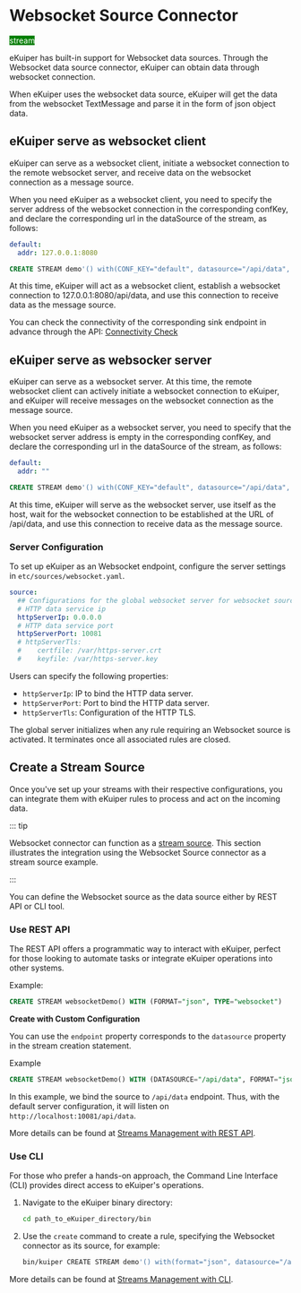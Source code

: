 # Websocket Source Connector

<span style="background:green;color:white;">stream</span>

eKuiper has built-in support for Websocket data sources. Through the Websocket data source connector, eKuiper can obtain data through websocket connection.

When eKuiper uses the websocket data source, eKuiper will get the data from the websocket TextMessage and parse it in the form of json object data.

## eKuiper serve as websocket client

eKuiper can serve as a websocket client, initiate a websocket connection to the remote websocket server, and receive data on the websocket connection as a message source.

When you need eKuiper as a websocket client, you need to specify the server address of the websocket connection in the corresponding confKey, and declare the corresponding url in the dataSource of the stream, as follows:

```yaml
default:
  addr: 127.0.0.1:8080
```

```sql
CREATE STREAM demo'() with(CONF_KEY="default", datasource="/api/data", type="websocket")'
```

At this time, eKuiper will act as a websocket client, establish a websocket connection to 127.0.0.1:8080/api/data, and use this connection to receive data as the message source.

You can check the connectivity of the corresponding sink endpoint in advance through the API: [Connectivity Check](../../../api/restapi/connection.md#connectivity-check)

## eKuiper serve as websocker server

eKuiper can serve as a websocket server. At this time, the remote websocket client can actively initiate a websocket connection to eKuiper, and eKuiper will receive messages on the websocket connection as the message source.

When you need eKuiper as a websocket server, you need to specify that the websocket server address is empty in the corresponding confKey, and declare the corresponding url in the dataSource of the stream, as follows:

```yaml
default:
  addr: ""
```

```sql
CREATE STREAM demo'() with(CONF_KEY="default", datasource="/api/data", type="websocket")'
```

At this time, eKuiper will serve as the websocket server, use itself as the host, wait for the websocket connection to be established at the URL of /api/data, and use this connection to receive data as the message source.

### Server Configuration

To set up eKuiper as an Websocket endpoint, configure the server settings in `etc/sources/websocket.yaml`.

```yaml
source:
  ## Configurations for the global websocket server for websocket source
  # HTTP data service ip
  httpServerIp: 0.0.0.0
  # HTTP data service port
  httpServerPort: 10081
  # httpServerTls:
  #    certfile: /var/https-server.crt
  #    keyfile: /var/https-server.key
```

Users can specify the following properties:

- `httpServerIp`: IP to bind the HTTP data server.
- `httpServerPort`: Port to bind the HTTP data server.
- `httpServerTls`: Configuration of the HTTP TLS.

The global server initializes when any rule requiring an Websocket source is activated. It terminates once all associated rules are closed.

## Create a Stream Source

Once you've set up your streams with their respective configurations, you can integrate them with eKuiper rules to process and act on the incoming data.

::: tip

Websocket connector can function as a [stream source](../../streams/overview.md). This section illustrates the integration using the Websocket Source connector as a stream source example.

:::

You can define the Websocket source as the data source either by REST API or CLI tool.

### Use REST API

The REST API offers a programmatic way to interact with eKuiper, perfect for those looking to automate tasks or integrate eKuiper operations into other systems.

Example:

```sql
CREATE STREAM websocketDemo() WITH (FORMAT="json", TYPE="websocket")
```

**Create with Custom Configuration**

You can use the `endpoint` property corresponds to the `datasource` property in the stream creation statement.

Example

```sql
CREATE STREAM websocketDemo() WITH (DATASOURCE="/api/data", FORMAT="json", TYPE="websocket")
```

In this example, we bind the source to `/api/data` endpoint. Thus, with the default server configuration, it will listen on `http://localhost:10081/api/data`.

More details can be found at [Streams Management with REST API](../../../api/restapi/streams.md).

### Use CLI

For those who prefer a hands-on approach, the Command Line Interface (CLI) provides direct access to eKuiper's operations.

1. Navigate to the eKuiper binary directory:

   ```bash
   cd path_to_eKuiper_directory/bin
   ```

2. Use the `create` command to create a rule, specifying the Websocket connector as its source, for example:

   ```bash
   bin/kuiper CREATE STREAM demo'() with(format="json", datasource="/api/data", type="websocket")'
   ```
  
More details can be found at [Streams Management with CLI](../../../api/cli/streams.md).